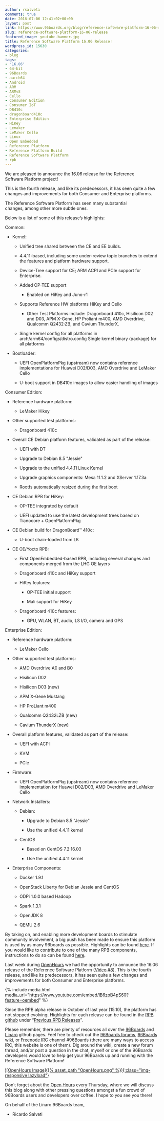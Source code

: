 ```yaml
---
author: rsalveti
comments: true
date: 2016-07-06 12:41:02+00:00
layout: post
link: https://www.96boards.org/blog/reference-software-platform-16-06-release/
slug: reference-software-platform-16-06-release
featured_image: youtube-banner.jpg
title: Reference Software Platform 16.06 Release!
wordpress_id: 15630
categories:
- blog
tags:
- '16.06'
- 64-bit
- 96Boards
- aarch64
- Android
- ARM
- ARMv8
- Cello
- Consumer Edition
- Consumer IoT
- DB410c
- dragonboard410c
- Enterprise Edition
- HiKey
- Lemaker
- LeMaker Cello
- Linux
- Open Embedded
- Reference Platform
- Reference Platform Build
- Reference Software Platform
- rpb
---
```


We are pleased to announce the 16.06 release for the Reference Software Platform project!

This is the fourth release, and like its predecessors, it has seen quite a few changes and improvements for both Consumer and Enterprise platforms.

The Reference Software Platform has seen many substantial changes, among other more subtle ones.

Below is a list of some of this release’s highlights:

Common:




  * Kernel:


    * Unified tree shared between the CE and EE builds.


    * 4.4.11-based, including some under-review topic branches to extend the features and platform hardware support.


    * Device-Tree support for CE; ARM ACPI and PCIe support for Enterprise.


    * Added OP-TEE support


      * Enabled on HiKey and Juno-r1





    * Supports Reference HW platforms HiKey and Cello


      * Other Test Platforms include: Dragonboard 410c, Hisilicon D02 and D03, APM X-Gene, HP Proliant m400, AMD Overdrive, Qualcomm Q2432:ZB, and Cavium ThunderX.





    * Single kernel config for all platforms in arch/arm64/configs/distro.config
Single kernel binary (package) for all platforms





  * Bootloader:


    * UEFI OpenPlatformPkg (upstream) now contains reference implementations for Huawei D02/D03, AMD Overdrive and LeMaker Cello


    * U-boot support in DB410c images to allow easier handling of images





Consumer Edition:


  * Reference hardware platform:


    * LeMaker Hikey





  * Other supported test platforms:


    * Dragonboard 410c





  * Overall CE Debian platform features, validated as part of the release:


    * UEFI with DT


    * Upgrade to Debian 8.5 "Jessie"


    * Upgrade to the unified 4.4.11 Linux Kernel


    * Upgrade graphics components: Mesa 11.1.2 and XServer 1.17.3a


    * Rootfs automatically resized during the first boot





  * CE Debian RPB for HiKey:


    * OP-TEE integrated by default


    * UEFI updated to use the latest development trees based on Tianocore + OpenPlatformPkg





  * CE Debian build for DragonBoard™ 410c:


    * U-boot chain-loaded from LK





  * CE OE/Yocto RPB:


    * First OpenEmbedded-based RPB, including several changes and components merged from the LHG OE layers


    * Dragonboard 410c and HiKey support


    * HiKey features:


      * OP-TEE initial support


      * Mali support for HiKey





    * Dragonboard 410c features:


      * GPU, WLAN, BT, audio, LS I/O, camera and GPS








Enterprise Edition:


  * Reference hardware platform:


    * LeMaker Cello





  * Other supported test platforms:


    * AMD Overdrive A0 and B0


    * Hisilicon D02


    * Hisilicon D03 (new)


    * APM X-Gene Mustang


    * HP ProLiant m400


    * Qualcomm Q2432LZB (new)


    * Cavium ThunderX (new)





  * Overall platform features, validated as part of the release:


    * UEFI with ACPI


    * KVM


    * PCIe





  * Firmware:


    * UEFI OpenPlatformPkg (upstream) now contains reference implementation for Huawei D02/D03, AMD Overdrive and LeMaker Cello





  * Network Installers:


    * Debian:


      * Upgrade to Debian 8.5 "Jessie"


      * Use the unified 4.4.11 kernel





    * CentOS


      * Based on CentOS 7.2 16.03


      * Use the unified 4.4.11 kernel








  * Enterprise Components:


    * Docker 1.9.1


    * OpenStack Liberty for Debian Jessie and CentOS


    * ODPi 1.0.0 based Hadoop


    * Spark 1.3.1


    * OpenJDK 8


    * QEMU 2.6





By taking on, and enabling more development boards to stimulate community involvement, a big push has been made to ensure this platform is used by as many 96boards as possible. Highlights can be found [here](https://github.com/Linaro/documentation/blob/master/Reference-Platform/Extras/Highlights.md). If you would like to contribute to one of the many RPB components, instructions to do so can be found [here](https://github.com/Linaro/documentation/blob/master/Reference-Platform/Contribute/README.md).

Last week during [OpenHours](/openhours) we had the opportunity to announce the 16.06 release of the Reference Software Platform ([Video #8](https://youtu.be/lB6zpB4pS60?list=PL-NF6S9MM_W1QBjUc2B5Pg502bz7qslxk)). This is the fourth release, and like its predecessors, it has seen quite a few changes and improvements for both Consumer and Enterprise platforms.

{% include media.html media_url="https://www.youtube.com/embed/lB6zpB4pS60?feature=oembed" %}

Since the RPB alpha release in October of last year (15.10), the platform has not stopped evolving. Highlights for each release can be found in the [RPB github](https://github.com/Linaro/documentation/blob/master/Reference-Platform/README.md) under “[Previous RPB Releases](https://github.com/Linaro/documentation/tree/master/Reference-Platform/Releases)”.

Please remember, there are plenty of resources all over the [96Boards](http://www.github.com/96boards/documentation) and [Linaro](http://www.github.com/Linaro/documentation) github pages. Feel free to check out the [96Boards forums](https://discuss.96boards.org/), [96Boards wiki](https://github.com/96boards/documentation/wiki), or [Freenode IRC](https://webchat.freenode.net/) channel #96Boards (there are many ways to access IRC, this website is one of them). Dig around the wiki, create a new forum thread, and/or post a question in the chat, myself or one of the 96Boards developers would love to help get your 96Boards up and running with the Reference Software Platform!

[![OpenHours Image]({% asset_path "OpenHours.png" %}){:class="img-responsive lazyload"}](/openhours/)


Don’t forget about the [Open Hours](/openhours/) every Thursday, where we will discuss this blog along with other pressing questions amongst a fun crowd of 96Boards users and developers over coffee. I hope to you see you there!

On behalf of the Linaro 96Boards team,

- Ricardo Salveti
